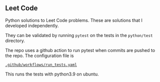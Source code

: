 ## Leet Code

Python solutions to Leet Code problems. 
These are solutions that I developed independently.

They can be validated by running `pytest` on the tests in the `python/test` directory. 

The repo uses a github action to run pytest when commits are pushed to the repo.
The configuration file is

[`.github/workflows/run_tests.yaml`](https://github.com/huginandmunin/leetcode-solutions/blob/main/.github/workflows/run_tests.yaml)

This runs the tests with python3.9 on ubuntu.
